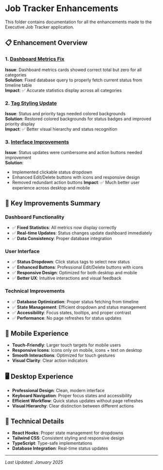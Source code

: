 # Job Tracker Enhancements

This folder contains documentation for all the enhancements made to the Executive Job Tracker application.

## 📋 Enhancement Overview

### 1. [Dashboard Metrics Fix](./DASHBOARD_METRICS_FIX.md)
**Issue**: Dashboard metrics cards showed correct total but zero for all categories  
**Solution**: Fixed database query to properly fetch current status from timeline table  
**Impact**: ✅ Accurate statistics display across all categories

### 2. [Tag Styling Update](./TAG_STYLING_UPDATE.md)
**Issue**: Status and priority tags needed colored backgrounds  
**Solution**: Restored colored backgrounds for status badges and improved priority display  
**Impact**: ✅ Better visual hierarchy and status recognition

### 3. [Interface Improvements](./INTERFACE_IMPROVEMENTS.md)
**Issue**: Status updates were cumbersome and action buttons needed improvement  
**Solution**: 
- Implemented clickable status dropdown
- Enhanced Edit/Delete buttons with icons and responsive design
- Removed redundant action buttons
**Impact**: ✅ Much better user experience across desktop and mobile

## 🚀 Key Improvements Summary

### **Dashboard Functionality**
- ✅ **Fixed Statistics**: All metrics now display correctly
- ✅ **Real-time Updates**: Status changes update dashboard immediately
- ✅ **Data Consistency**: Proper database integration

### **User Interface**
- ✅ **Status Dropdown**: Click status tags to select new status
- ✅ **Enhanced Buttons**: Professional Edit/Delete buttons with icons
- ✅ **Responsive Design**: Optimized for both desktop and mobile
- ✅ **Better UX**: Intuitive interactions and visual feedback

### **Technical Improvements**
- ✅ **Database Optimization**: Proper status fetching from timeline
- ✅ **State Management**: Efficient dropdown and status management
- ✅ **Accessibility**: Focus states, tooltips, and proper contrast
- ✅ **Performance**: No page refreshes for status updates

## 📱 Mobile Experience
- **Touch-Friendly**: Larger touch targets for mobile users
- **Responsive Icons**: Icons only on mobile, icons + text on desktop
- **Smooth Interactions**: Optimized for touch gestures
- **Visual Clarity**: Clear action indicators

## 🖥️ Desktop Experience
- **Professional Design**: Clean, modern interface
- **Keyboard Navigation**: Proper focus states and accessibility
- **Efficient Workflow**: Quick status updates without page refreshes
- **Visual Hierarchy**: Clear distinction between different actions

## 🔧 Technical Details
- **React Hooks**: Proper state management for dropdowns
- **Tailwind CSS**: Consistent styling and responsive design
- **TypeScript**: Type-safe implementations
- **Database Integration**: Real-time status updates

---

*Last Updated: January 2025* 